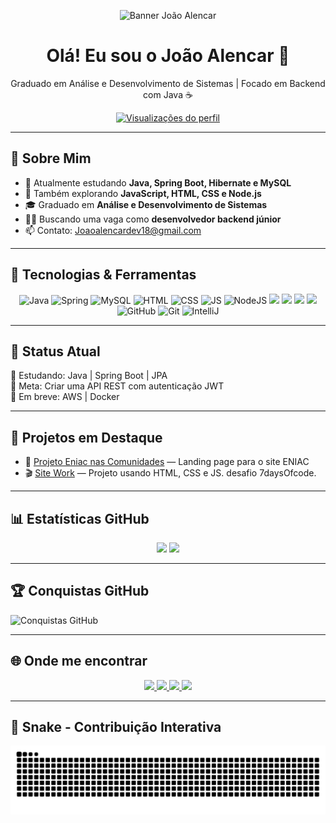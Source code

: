 <p align="center">
  <img src="https://github.com/arthurspk/guiadobackend/raw/main/images/guia.png" width="140" alt="Banner João Alencar">
</p>

<h1 align="center">Olá! Eu sou o João Alencar 👋</h1>
<p align="center">Graduado em Análise e Desenvolvimento de Sistemas | Focado em Backend com Java ☕</p>

<p align="center">
  <a href="https://github.com/JoaoAlencar00">
    <img src="https://komarev.com/ghpvc/?username=JoaoAlencar00&label=Visualizações&color=blue&style=flat" alt="Visualizações do perfil"/>
  </a>
</p>

---

## 💼 Sobre Mim

- 🔭 Atualmente estudando **Java, Spring Boot, Hibernate e MySQL**
- 🌱 Também explorando **JavaScript, HTML, CSS e Node.js**
- 🎓 Graduado em **Análise e Desenvolvimento de Sistemas**
- 👨‍💻 Buscando uma vaga como **desenvolvedor backend júnior**
- 📫 Contato: Joaoalencardev18@gmail.com

---

## 🧠 Tecnologias & Ferramentas

<div align="center">
  <img src="https://cdn.jsdelivr.net/gh/devicons/devicon/icons/java/java-original.svg" width="40" alt="Java"/>
  <img src="https://cdn.jsdelivr.net/gh/devicons/devicon/icons/spring/spring-original.svg" width="40" alt="Spring"/>
  <img src="https://cdn.jsdelivr.net/gh/devicons/devicon/icons/mysql/mysql-original.svg" width="40" alt="MySQL"/>
  <img src="https://cdn.jsdelivr.net/gh/devicons/devicon/icons/html5/html5-original.svg" width="40" alt="HTML"/>
  <img src="https://cdn.jsdelivr.net/gh/devicons/devicon/icons/css3/css3-original.svg" width="40" alt="CSS"/>
  <img src="https://cdn.jsdelivr.net/gh/devicons/devicon/icons/javascript/javascript-original.svg" width="40" alt="JS"/>
  <img src="https://cdn.jsdelivr.net/gh/devicons/devicon/icons/nodejs/nodejs-original.svg" width="40" alt="NodeJS"/>
  <img src="https://cdn.jsdelivr.net/gh/devicons/devicon@latest/icons/docker/docker-original-wordmark.svg" width="40" />        
  <img src="https://cdn.jsdelivr.net/gh/devicons/devicon@latest/icons/amazonwebservices/amazonwebservices-original-wordmark.svg" width="40" />
  <img src="https://cdn.jsdelivr.net/gh/devicons/devicon@latest/icons/postman/postman-original.svg" width="40" />
  <img src="https://cdn.jsdelivr.net/gh/devicons/devicon@latest/icons/postgresql/postgresql-original-wordmark.svg"  width="40" />
  <img src="https://cdn.jsdelivr.net/gh/devicons/devicon/icons/github/github-original.svg" width="40" alt="GitHub"/>
  <img src="https://cdn.jsdelivr.net/gh/devicons/devicon/icons/git/git-original.svg" width="40" alt="Git"/>
  <img src="https://cdn.jsdelivr.net/gh/devicons/devicon/icons/intellij/intellij-original.svg" width="40" alt="IntelliJ"/>
</div>

---

## 📌 Status Atual

🧠 Estudando: Java | Spring Boot | JPA  
🚀 Meta: Criar uma API REST com autenticação JWT  
📘 Em breve: AWS | Docker  

---

## 🚀 Projetos em Destaque

- 🔗 [Projeto Eniac nas Comunidades](https://eniac-projeto.vercel.app/) — Landing page para o site ENIAC  
- 🎬 [Site Work](https://site-work.vercel.app/) — Projeto usando HTML, CSS e JS. desafio 7daysOfcode. 

---

## 📊 Estatísticas GitHub

<div align="center">
  <img height="160" src="https://github-readme-stats.vercel.app/api?username=JoaoAlencar00&show_icons=true&theme=dracula&include_all_commits=true&count_private=true" />
  <img height="160" src="https://github-readme-stats.vercel.app/api/top-langs/?username=JoaoAlencar00&layout=compact&langs_count=7&theme=dracula" />
</div>

---

## 🏆 Conquistas GitHub

![Conquistas GitHub](https://github-profile-trophy.vercel.app/?username=JoaoAlencar00&theme=dracula&row=1&no-frame=true&margin-w=15)

---

## 🌐 Onde me encontrar

<div align="center">
  <a href="https://instagram.com/jpx.code" target="_blank">
    <img src="https://img.shields.io/badge/-Instagram-%23E4405F?style=for-the-badge&logo=instagram" />
  </a>
  <a href="mailto:Joaopalencar2000@gmail.com" target="_blank">
    <img src="https://img.shields.io/badge/Gmail-D14836?style=for-the-badge&logo=gmail" />
  </a>
  <a href="https://www.linkedin.com/in/joão-alencar-453362232/" target="_blank">
    <img src="https://img.shields.io/badge/-LinkedIn-%230077B5?style=for-the-badge&logo=linkedin" />
  </a>
  <a href="https://www.twitch.tv/JPXK_ZN13" target="_blank">
    <img src="https://img.shields.io/badge/Twitch-9146FF?style=for-the-badge&logo=twitch" />
  </a>
</div>

---

## 🐍 Snake - Contribuição Interativa

<p align="center">
  <img src="https://github.com/JoaoAlencar00/JoaoAlencar00/blob/output/github-contribution-grid-snake.svg" alt="Snake animation" />
</p>
